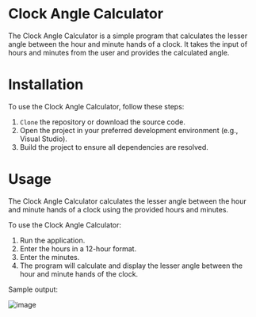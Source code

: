 # Clock Angle Calculator
The Clock Angle Calculator is a simple program that calculates the lesser angle between the hour and minute hands of a clock. It takes the input of hours and minutes from the user and provides the calculated angle.

# Installation
To use the Clock Angle Calculator, follow these steps:

1. `Clone` the repository or download the source code.
2. Open the project in your preferred development environment (e.g., Visual Studio).
3. Build the project to ensure all dependencies are resolved.

# Usage
The Clock Angle Calculator calculates the lesser angle between the hour and minute hands of a clock using the provided hours and minutes.

To use the Clock Angle Calculator:

1. Run the application.
2. Enter the hours in a 12-hour format.
3. Enter the minutes.
4. The program will calculate and display the lesser angle between the hour and minute hands of the clock.

Sample output:

![image](https://github.com/AlysCarillo/ClockAngleCalculator/assets/111732588/4776b2d2-8a56-4032-9253-111dd0325f65)
